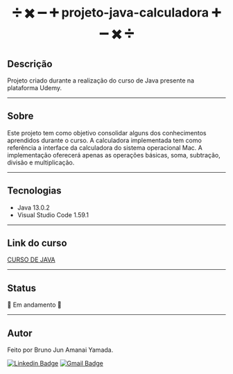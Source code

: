 <h1 align="center">➗ ✖️ ➖ ➕ projeto-java-calculadora ➕ ➖ ✖️ ➗</h1>

## Descrição

Projeto criado durante a realização do curso de Java presente na plataforma Udemy.

***

## Sobre

Este projeto tem como objetivo consolidar alguns dos conhecimentos aprendidos durante o curso. A calculadora implementada tem como referência a interface da calculadora do sistema operacional Mac. A implementação oferecerá apenas as operações básicas, soma, subtração, divisão e multiplicação.

***

## Tecnologias

* Java 13.0.2
* Visual Studio Code 1.59.1

***

## Link do curso

<a href = "https://www.udemy.com/share/101rUm2@FEdKVGJgS1QOe0NKBXFxfhRuSg==/"> CURSO DE JAVA </a>

***

## Status

:construction: Em andamento :construction:

***

## Autor

Feito por Bruno Jun Amanai Yamada.

[![Linkedin Badge](https://img.shields.io/badge/-BrunoJun-blue?style=flat-square&logo=Linkedin&logoColor=white&link=https://www.linkedin.com/in/brunojun//)](https://www.linkedin.com/in/brunojun/) [![Gmail Badge](https://img.shields.io/badge/-brunojun7@gmail.com-c14438?style=flat-square&logo=Gmail&logoColor=white&link=mailto:brunojun7@gmail.com)](mailto:brunojun7@gmail.com)